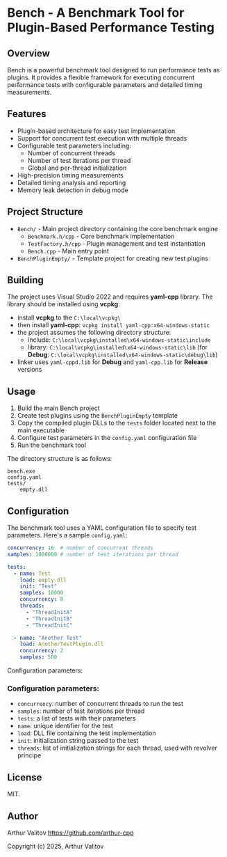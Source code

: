 # Bench - A Benchmark Tool for Plugin-Based Performance Testing

## Overview
Bench is a powerful benchmark tool designed to run performance tests as plugins. It provides a flexible framework for executing concurrent performance tests with configurable parameters and detailed timing measurements.

## Features
- Plugin-based architecture for easy test implementation
- Support for concurrent test execution with multiple threads
- Configurable test parameters including:
  * Number of concurrent threads
  * Number of test iterations per thread
  * Global and per-thread initialization
- High-precision timing measurements
- Detailed timing analysis and reporting
- Memory leak detection in debug mode

## Project Structure
- `Bench/` - Main project directory containing the core benchmark engine
  * `Benchmark.h/cpp` - Core benchmark implementation
  * `TestFactory.h/cpp` - Plugin management and test instantiation
  * `Bench.cpp` - Main entry point
- `BenchPluginEmpty/` - Template project for creating new test plugins

## Building
The project uses Visual Studio 2022 and requires **yaml-cpp** library. The library should be installed using **vcpkg**:

- install **vcpkg** to the `C:\local\vcpkg\`
- then install **yaml-cpp**: `vcpkg install yaml-cpp:x64-windows-static`
- the project assumes the following directory structure:
  * include: `C:\local\vcpkg\installed\x64-windows-static\include`
  * library: `C:\local\vcpkg\installed\x64-windows-static\lib` (for **Debug**: `C:\local\vcpkg\installed\x64-windows-static\debug\lib`)
- linker uses `yaml-cppd.lib` for **Debug** and `yaml-cpp.lib` for **Release** versions


## Usage
1. Build the main Bench project
2. Create test plugins using the `BenchPluginEmpty` template
3. Copy the compiled plugin DLLs to the `tests` folder located next to the main executable
4. Configure test parameters in the `config.yaml` configuration file
5. Run the benchmark tool

The directory structure is as follows:

```plaintext
bench.exe
config.yaml
tests/
    empty.dll
```

## Configuration
The benchmark tool uses a YAML configuration file to specify test parameters. Here's a sample `config.yaml`:

```yaml
concurrency: 16  # number of concurrent threads
samples: 1000000 # number of test iterations per thread

tests:
  - name: Test
    load: empty.dll
    init: "Test"
    samples: 10000
    concurrency: 8
    threads:
      - "ThreadInitA"
      - "ThreadInitB"
      - "ThreadInitC"

  - name: "Another Test"
    load: AnotherTestPlugin.dll
    concurrency: 2
    samples: 500
```

Configuration parameters:

### Configuration parameters:
- `concurrency`: number of concurrent threads to run the test
- `samples`: number of test iterations per thread
- `tests`: a list of tests with their parameters
- `name`: unique identifier for the test
- `load`: DLL file containing the test implementation
- `init`: initialization string passed to the test
- `threads`: list of initialization strings for each thread, used with revolver principe

## License

MIT.

## Author
Arthur Valitov
https://github.com/arthur-cpp

Copyright (c) 2025, Arthur Valitov

